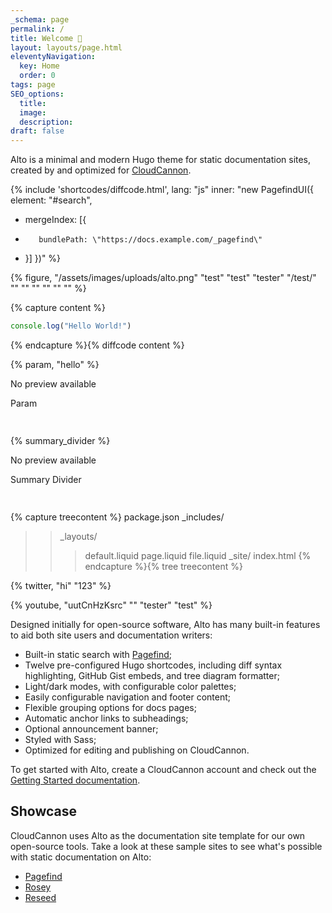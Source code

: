 ```yaml
---
_schema: page
permalink: /
title: Welcome 👋
layout: layouts/page.html
eleventyNavigation:
  key: Home
  order: 0
tags: page
SEO_options:
  title:
  image:
  description:
draft: false
---
```

Alto is a minimal and modern Hugo theme for static documentation sites, created by and optimized for <a target="_blank" rel="noopener" href="https://cloudcannon.com">CloudCannon</a>.

{% include 'shortcodes/diffcode.html', lang: "js" inner: "new PagefindUI({
    element: \"#search\",
+    mergeIndex: [{
+        bundlePath: \"https://docs.example.com/_pagefind\"
+    }]
})" %}

{% figure, "/assets/images/uploads/alto.png" "test" "test" "tester" "/test/" "" "" "" "" "" "" %}

{% capture content %}
```javascript
console.log("Hello World!")
```
{% endcapture %}{% diffcode content %}

{% param, "hello" %}

<div class="c-card c-card--clickable"><div class="c-card__preview"><p class="u-hide-when-loaded">No preview available</p></div><div class="c-card__content"><div class="c-card__heading"><div class="c-card__icon "><cc-icon name="mdi:data_object" class="u-hide-when-loaded"></cc-icon></div><div class="c-card__heading-content"><p class="c-card__text c-card__text--full-height">Param</p></div></div></div></div>

<img src="data:image/gif;base64,R0lGODlhAQABAPABAP///wAAACH5BAEKAAAALAAAAAABAAEAAAICRAEAOw==" width="15" title="Click and drag to move" height="15" role="presentation" draggable="true" />







{% summary_divider %}

<div class="c-card c-card--clickable"><div class="c-card__preview"><p class="u-hide-when-loaded">No preview available</p></div><div class="c-card__content"><div class="c-card__heading"><div class="c-card__icon "><cc-icon name="mdi:summarize" class="u-hide-when-loaded"></cc-icon></div><div class="c-card__heading-content"><p class="c-card__text c-card__text--full-height">Summary Divider</p></div></div></div></div>

<img src="data:image/gif;base64,R0lGODlhAQABAPABAP///wAAACH5BAEKAAAALAAAAAABAAEAAAICRAEAOw==" width="15" title="Click and drag to move" height="15" role="presentation" draggable="true" />



{% capture treecontent %}
package.json
_includes/
>> _layouts/
>  >> default.liquid
>  >> page.liquid
>> file.liquid
_site/
>> index.html
{% endcapture %}{% tree treecontent %}



{% twitter, "hi" "123" %}

{% youtube, "uutCnHzKsrc" "" "tester" "test" %}

Designed initially for open-source software, Alto has many built-in features to aid both site users and documentation writers:

* Built-in static search with <a target="_blank" rel="noopener" href="https://pagefind.app">Pagefind</a>;
* Twelve pre-configured Hugo shortcodes, including diff syntax highlighting, GitHub Gist embeds, and tree diagram formatter;
* Light/dark modes, with configurable color palettes;
* Easily configurable navigation and footer content;
* Flexible grouping options for docs pages;
* Automatic anchor links to subheadings;
* Optional announcement banner;
* Styled with Sass;&nbsp;
* Optimized for editing and publishing on CloudCannon.

To get started with Alto, create a CloudCannon account and check out the [Getting Started documentation](/docs/).

<!--more-->

## Showcase

CloudCannon uses Alto as the documentation site template for our own open-source tools. Take a look at these sample sites to see what's possible with static documentation on Alto:&nbsp;

* <a target="_blank" rel="noopener" href="https://pagefind.app/">Pagefind</a>
* <a target="_blank" rel="noopener" href="https://rosey.app/">Rosey</a>
* <a target="_blank" rel="noopener" href="https://reseed.app/">Reseed</a>